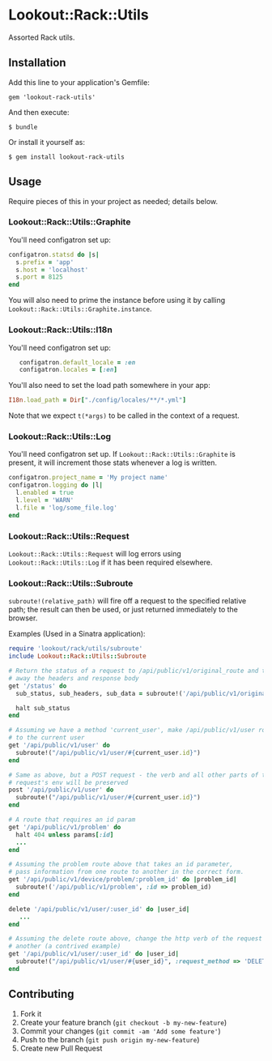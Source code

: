 # Lookout::Rack::Utils

Assorted Rack utils.

## Installation

Add this line to your application's Gemfile:

    gem 'lookout-rack-utils'

And then execute:

    $ bundle

Or install it yourself as:

    $ gem install lookout-rack-utils

## Usage
  Require pieces of this in your project as needed; details below.

### Lookout::Rack::Utils::Graphite
  You'll need configatron set up:

  ```ruby
  configatron.statsd do |s|
    s.prefix = 'app'
    s.host = 'localhost'
    s.port = 8125
  end
  ```

  You will also need to prime the instance before using it by calling
`Lookout::Rack::Utils::Graphite.instance`.

### Lookout::Rack::Utils::I18n
  You'll need configatron set up:

 ```ruby
    configatron.default_locale = :en
    configatron.locales = [:en]
 ```

  You'll also need to set the load path somewhere in your
app:
  ```ruby
  I18n.load_path = Dir["./config/locales/**/*.yml"]
  ```

  Note that we expect `t(*args)` to be called in the context of a request.

### Lookout::Rack::Utils::Log
  You'll need configatron set up.  If `Lookout::Rack::Utils::Graphite` is
present, it will increment those stats whenever a log is written.

  ```ruby
  configatron.project_name = 'My project name'
  configatron.logging do |l|
    l.enabled = true
    l.level = 'WARN'
    l.file = 'log/some_file.log'
  end
  ```

### Lookout::Rack::Utils::Request
  `Lookout::Rack::Utils::Request` will log errors using
`Lookout::Rack::Utils::Log` if it has been required elsewhere.

### Lookout::Rack::Utils::Subroute
  `subroute!(relative_path)` will fire off a request to the specified relative
path; the result can then be used, or just returned immediately to the browser.

  Examples (Used in a Sinatra application):
  ```ruby
  require 'lookout/rack/utils/subroute'
  include Lookout::Rack::Utils::Subroute

  # Return the status of a request to /api/public/v1/original_route and throw
  # away the headers and response body
  get '/status' do
    sub_status, sub_headers, sub_data = subroute!('/api/public/v1/original_route')

    halt sub_status
  end

  # Assuming we have a method 'current_user', make /api/public/v1/user route
  # to the current user
  get '/api/public/v1/user' do
    subroute!("/api/public/v1/user/#{current_user.id}")
  end

  # Same as above, but a POST request - the verb and all other parts of the
  # request's env will be preserved
  post '/api/public/v1/user' do
    subroute!("/api/public/v1/user/#{current_user.id}")
  end

  # A route that requires an id param
  get '/api/public/v1/problem' do
    halt 404 unless params[:id]
    ...
  end

  # Assuming the problem route above that takes an id parameter,
  # pass information from one route to another in the correct form.
  get '/api/public/v1/device/problem/:problem_id' do |problem_id|
    subroute!('/api/public/v1/problem', :id => problem_id)
  end

  delete '/api/public/v1/user/:user_id' do |user_id|
     ...
  end

  # Assuming the delete route above, change the http verb of the request to
  # another (a contrived example)
  get '/api/public/v1/user/:user_id' do |user_id|
    subroute!("/api/public/v1/user/#{user_id}", :request_method => 'DELETE')
  end

  ```

## Contributing

1. Fork it
2. Create your feature branch (`git checkout -b my-new-feature`)
3. Commit your changes (`git commit -am 'Add some feature'`)
4. Push to the branch (`git push origin my-new-feature`)
5. Create new Pull Request
